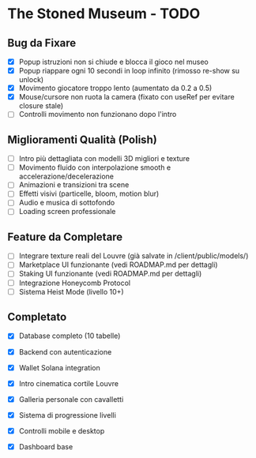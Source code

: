 # The Stoned Museum - TODO

## Bug da Fixare
- [x] Popup istruzioni non si chiude e blocca il gioco nel museo
- [x] Popup riappare ogni 10 secondi in loop infinito (rimosso re-show su unlock)
- [x] Movimento giocatore troppo lento (aumentato da 0.2 a 0.5)
- [x] Mouse/cursore non ruota la camera (fixato con useRef per evitare closure stale)
- [ ] Controlli movimento non funzionano dopo l'intro

## Miglioramenti Qualità (Polish)
- [ ] Intro più dettagliata con modelli 3D migliori e texture
- [ ] Movimento fluido con interpolazione smooth e accelerazione/decelerazione
- [ ] Animazioni e transizioni tra scene
- [ ] Effetti visivi (particelle, bloom, motion blur)
- [ ] Audio e musica di sottofondo
- [ ] Loading screen professionale

## Feature da Completare
- [ ] Integrare texture reali del Louvre (già salvate in /client/public/models/)
- [ ] Marketplace UI funzionante (vedi ROADMAP.md per dettagli)
- [ ] Staking UI funzionante (vedi ROADMAP.md per dettagli)
- [ ] Integrazione Honeycomb Protocol
- [ ] Sistema Heist Mode (livello 10+)

## Completato
- [x] Database completo (10 tabelle)
- [x] Backend con autenticazione
- [x] Wallet Solana integration
- [x] Intro cinematica cortile Louvre
- [x] Galleria personale con cavalletti
- [x] Sistema di progressione livelli
- [x] Controlli mobile e desktop
- [x] Dashboard base

